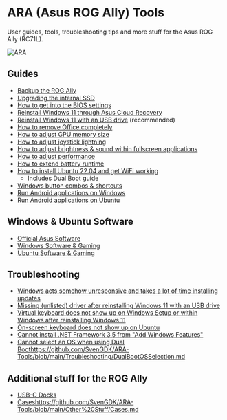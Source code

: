 # ARA (Asus ROG Ally) Tools 
User guides, tools, troubleshooting tips and more stuff for the Asus ROG Ally (RC71L).

![ARA](https://github.com/SvenGDK/ARA-Tools/assets/84620/84c68b76-d031-4b43-ba42-3ef68b489384)


## Guides
- [Backup the ROG Ally](https://github.com/SvenGDK/ARA-Tools/blob/main/Guides/BackupROGAlly.md)
- [Upgrading the internal SSD](https://github.com/SvenGDK/ARA-Tools/blob/main/Guides/UpgradeROGAlly.md)
- [How to get into the BIOS settings](https://github.com/SvenGDK/ARA-Tools/blob/main/Guides/EnterBIOS.md)
- [Reinstall Windows 11 through Asus Cloud Recovery](https://github.com/SvenGDK/ARA-Tools/blob/main/Guides/ReinstallWindows11CloudRecovery.md)
- [Reinstall Windows 11 with an USB drive](https://github.com/SvenGDK/ARA-Tools/blob/main/Guides/ReinstallWindows11USB.md) (recommended)
- [How to remove Office completely](https://github.com/SvenGDK/ARA-Tools/blob/main/Guides/RemoveOffice365.md)
- [How to adjust GPU memory size](https://github.com/SvenGDK/ARA-Tools/blob/main/Guides/ACAdjustGPUMemorySize.md)
- [How to adjust joystick lightning](https://github.com/SvenGDK/ARA-Tools/blob/main/Guides/ACAdjustLightning.md)
- [How to adjust brightness & sound within fullscreen applications](https://github.com/SvenGDK/ARA-Tools/blob/main/Guides/CCAdjustBrightnessAndSound.md)
- [How to adjust performance](https://github.com/SvenGDK/ARA-Tools/blob/main/Guides/CCAdjustPerformance.md)
- [How to extend battery runtime](https://github.com/SvenGDK/ARA-Tools/blob/main/Guides/ExtendBatteryRuntime.md)
- [How to install Ubuntu 22.04 and get WiFi working](https://github.com/SvenGDK/ARA-Tools/blob/main/Guides/Ubuntu22.04OnROGAlly.md)
  - Includes Dual Boot guide
- [Windows button combos & shortcuts](https://github.com/SvenGDK/ARA-Tools/blob/main/Guides/WinMacroShortcuts.md)
- [Run Android applications on Windows](https://github.com/SvenGDK/ARA-Tools/blob/main/Guides/WinSubsystemAndroid.md)
- [Run Android applications on Ubuntu](https://github.com/SvenGDK/ARA-Tools/blob/main/Guides/UbuntuAndroid.md)

## Windows & Ubuntu Software
- [Official Asus Software](https://github.com/SvenGDK/ARA-Tools/blob/main/Software%20%26%20Tools/AsusTools.md)
- [Windows Software & Gaming](https://github.com/SvenGDK/ARA-Tools/blob/main/Software%20%26%20Tools/WinSoftware.md)
- [Ubuntu Software & Gaming](https://github.com/SvenGDK/ARA-Tools/blob/main/Software%20%26%20Tools/UbuntuSoftware.md)

## Troubleshooting
- [Windows acts somehow unresponsive and takes a lot of time installing updates](https://github.com/SvenGDK/ARA-Tools/blob/main/Troubleshooting/SlowOSRec.md)
- [Missing (unlisted) driver after reinstalling Windows 11 with an USB drive](https://github.com/SvenGDK/ARA-Tools/blob/main/Troubleshooting/MissingROGAllyDriver.md)
- [Virtual keyboard does not show up on Windows Setup or within Windows after reinstalling Windows 11](https://github.com/SvenGDK/ARA-Tools/blob/main/Troubleshooting/VirtualKeyboardFixWindows.md)
- [On-screen keyboard does not show up on Ubuntu](https://github.com/SvenGDK/ARA-Tools/blob/main/Troubleshooting/VirtualKeyboardFixUbuntu.md)
- [Cannot install .NET Framework 3.5 from "Add Windows Features"](https://github.com/SvenGDK/ARA-Tools/blob/main/Troubleshooting/OptionalFeaturesStuck.md)
- [Cannot select an OS when using Dual Boot](https://github.com/SvenGDK/ARA-Tools/blob/main/Troubleshooting/DualBootOSSelection.md)https://github.com/SvenGDK/ARA-Tools/blob/main/Troubleshooting/DualBootOSSelection.md

## Additional stuff for the ROG Ally
- [USB-C Docks](https://github.com/SvenGDK/ARA-Tools/blob/main/Other%20Stuff/USB-C-Docks.md)
- [Cases](https://github.com/SvenGDK/ARA-Tools/blob/main/Other%20Stuff/Cases.md)https://github.com/SvenGDK/ARA-Tools/blob/main/Other%20Stuff/Cases.md
